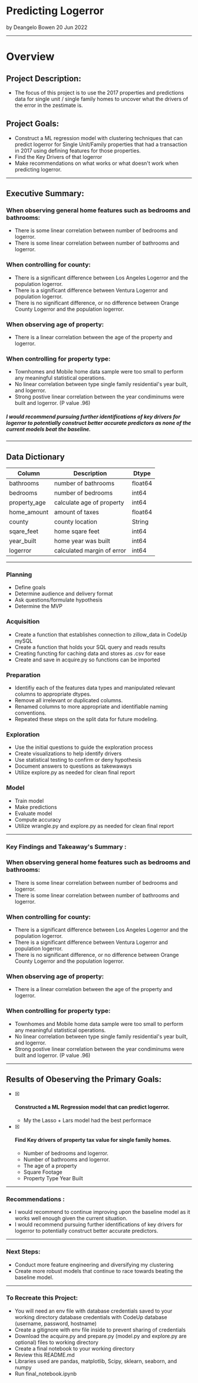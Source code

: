 # Predicting Logerror
by Deangelo Bowen 
20 Jun 2022

---
# Overview

## Project Description:
- The focus of this project is to use the 2017 properties and predictions data for single unit / single family homes to uncover what the drivers of the error in the zestimate is.

## Project Goals:
- Construct a ML regression model with clustering techniques that can predict logerror for Single Unit/Family properties that had a transaction in 2017 using defining features for those properties.
- Find the Key Drivers of that logerror
- Make recommendations on what works or what doesn't work when predicting logerror.

---

## Executive Summary:
### When observing general home features such as bedrooms and bathrooms:

- There is some linear correlation between number of bedrooms and logerror.
- There is some linear correlation between number of bathrooms and logerror.

### When controlling for county:

- There is a significant difference between Los Angeles Logerror and the population logerror.
- There is a significant difference between Ventura Logerror and population logerror.
- There is no significant difference, or no difference between Orange County Logerror and the population logerror.

### When observing age of property:

- There is a linear correlation between the age of the property and logerror.

### When controlling for property type:

- Townhomes and Mobile home data sample were too small to perform any meaningful statistical operations.
- No linear correlation between type single family residential's year built, and logerror.
- Strong postive linear correlation between the year condiminums were built and logerror. (P value .96)

##### I would recommend pursuing further identifications of key drivers for logerror to potentially construct better accurate predictors as none of the current models beat the baseline.
  
---

## Data Dictionary
|Column | Description | Dtype|
|--------- | --------- | ----------- |
|bathrooms| number of bathrooms| float64|
|bedrooms| number of bedrooms| int64|
|property_age| calculate age of property| int64|
|home_amount| amount of taxes| float64|
|county| county location| String|
|sqare_feet| home sqare feet| int64|
|year_built| home year was built| int64|
|logerror| calculated margin of error| int64|

    
---
   
### Planning
   - Define goals
   - Determine audience and delivery format
   - Ask questions/formulate hypothesis
   - Determine the MVP

### Acquisition
   - Create a function that establishes connection to zillow_data in CodeUp mySQL
   - Create a function that holds your SQL query and reads results
   - Creating functing for caching data and stores as .csv for ease
   - Create and save in acquire.py so functions can be imported

   ### Preparation
   - Identifiy each of the features data types and manipulated relevant columns to appropriate dtypes.
   - Remove all irrelevant or duplicated columns.
   - Renamed columns to more appropriate and identifiable naming conventions.
   - Repeated these steps on the split data for future modeling.
    
   ### Exploration
   - Use the initial questions to guide the exploration process
   - Create visualizations to help identify drivers
   - Use statistical testing to confirm or deny hypothesis
   - Document answers to questions as takewaways
   - Utilize explore.py as needed for clean final report

 ### Model
   - Train model
   - Make predictions
   - Evaluate model
   - Compute accuracy
   - Utilize wrangle.py and explore.py as needed for clean final report
--- 

### Key Findings and Takeaway's Summary : 
### When observing general home features such as bedrooms and bathrooms:

- There is some linear correlation between number of bedrooms and logerror.
- There is some linear correlation between number of bathrooms and logerror.

### When controlling for county:

- There is a significant difference between Los Angeles Logerror and the population logerror.
- There is a significant difference between Ventura Logerror and population logerror.
- There is no significant difference, or no difference between Orange County Logerror and the population logerror.

### When observing age of property:

- There is a linear correlation between the age of the property and logerror.

### When controlling for property type:

- Townhomes and Mobile home data sample were too small to perform any meaningful statistical operations.
- No linear correlation between type single family residential's year built, and logerror.
- Strong postive linear correlation between the year condiminums were built and logerror. (P value .96)
---
## Results of Obeserving the Primary Goals:

- [x] #### Constructed a ML Regression model that can predict logerror.  
    - My the Lasso + Lars model had the best performace 
- [x] #### Find Key drivers of property tax value for single family homes.
    - Number of bedrooms and logerror.
    - Number of bathrooms and logerror.
    - The age of a property
    - Square Footage
    - Property Type Year Built
 
---
### Recommendations : 

- I would recommend to continue improving upon the baseline model as it works well enough given the current situation.
- I would recommend pursuing further identifications of key drivers for logerror to potentially construct better accurate predictors.
---
### Next Steps:
- Conduct more feature engineering and diversifying my clustering
- Create more robust models that continue to race towards beating the baseline model.
---

### To Recreate this Project:
   - You will need an env file with database credentials saved to your working directory database credentials with CodeUp database (username, password, hostname) 
   - Create a gitignore with env file inside to prevent sharing of credentials
   - Download the acquire.py and prepare.py (model.py and explore.py are optional) files to working directory
   - Create a final notebook to your working directory
   - Review this README.md
   - Libraries used are pandas, matplotlib, Scipy, sklearn, seaborn, and numpy
   - Run final_notebook.ipynb
